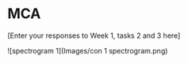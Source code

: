 # MCA
\[Enter your responses to Week 1, tasks 2 and 3 here\]

![spectrogram 1](Images/con 1 spectrogram.png)
